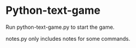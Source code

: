 # Python-text-game

Run python-text-game.py to start the game.

notes.py only includes notes for some commands.
